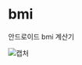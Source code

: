 # bmi
안드로이드 bmi 계산기

![캡처](https://user-images.githubusercontent.com/90126850/133886862-69898f0e-c684-45d3-b729-9e670bbd564c.PNG)
